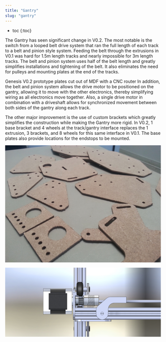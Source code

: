 ```yaml
---
title: "Gantry"
slug: "gantry"
---
```


* toc
{:toc}

The Gantry has seen significant change in V0.2. The most notable is the switch from a looped belt drive system that ran the full length of each track to a belt and pinion style system. Feeding the belt through the extrusions in V0.1 was hard for 1.5m length tracks and nearly impossible for 3m length tracks. The belt and pinion system uses half of the belt length and greatly simplifies installations and tightening of the belt. It also eliminates the need for pulleys and mounting plates at the end of the tracks.

Genesis V0.2 prototype plates cut out of MDF with a CNC router
In addition, the belt and pinion system allows the drive motor to be positioned on the gantry, allowing it to move with the other electronics, thereby simplifying wiring as all electronics move together. Also, a single drive motor in combination with a driveshaft allows for synchronized movement between both sides of the gantry along each track.

The other major improvement is the use of custom brackets which greatly simplifies the construction while making the Gantry more rigid. In V0.2, 1 base bracket and 4 wheels at the track/gantry interface replaces the 1 extrusion, 3 brackets, and 8 wheels for this same interface in V0.1. The base plates also provide locations for the endstops to be mounted.

![GenesisV2Plates.jpg](_images/GenesisV2Plates.jpg)



![Gantry_Belt_and_Pinion_System.jpg](_images/Gantry_Belt_and_Pinion_System.jpg)

